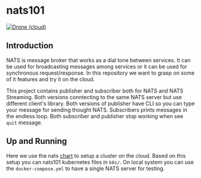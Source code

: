 # nats101
[![Drone (cloud)](https://img.shields.io/drone/build/1995parham/nats101.svg?style=flat-square&logo=drone)](https://cloud.drone.io/1995parham/nats101)

## Introduction
NATS is message broker that works as a dial tone between services.
It can be used for broadcasting messages among services or it can be used for synchronous request/response.
In this repository we want to grasp on some of it features and try it on the cloud.

This project contains publisher and subscriber both for NATS and NATS Streaming.
Both versions conntecting to the same NATS server but use different client's library.
Both versions of publisher have CLI so you can type your message for sending thought NATS.
Subscribers prints messages in the endless loop. Both subscriber and publisher stop working when see `quit` message.

## Up and Running
Here we use the nats [chart](https://github.com/nats-io/k8s/tree/master/helm/charts)
to setup a cluster on the cloud. Based on this setup you can nats101 kubernetes files in `k8s/`.
On local system you can use the `docker-compose.yml` to have a single NATS server for testing.
